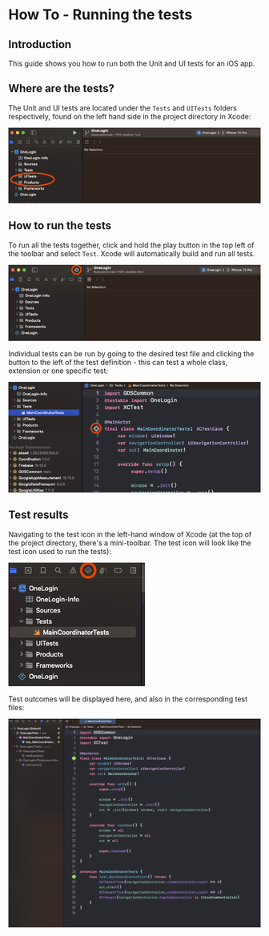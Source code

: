 # How To - Running the tests

## Introduction

This guide shows you how to run both the Unit and UI tests for an iOS app.

## Where are the tests?

The Unit and UI tests are located under the `Tests` and `UITests` folders respectively, found on the left hand side in the project directory in Xcode:

<div style="width: 100%; max-width: 800px; margin-left: auto; margin-right: auto;">

![Screenshot showing the project directory in Xcode](assets/running-the-tests/project-directory.png)

</div>

## How to run the tests

To run all the tests together, click and hold the play button in the top left of the toolbar and select `Test`. Xcode will automatically build and run all tests.

<div style="width: 100%; max-width: 800px; margin-left: auto; margin-right: auto;">

![Screenshot showing the project directory in Xcode](assets/running-the-tests/run-tests-button.png)

</div>

Individual tests can be run by going to the desired test file and clicking the button to the left of the test definition - this can test a whole class, extension or one specific test:

<div style="width: 100%; max-width: 800px; margin-left: auto; margin-right: auto;">

![Screenshot showing the project directory in Xcode](assets/running-the-tests/individual-test.png)

</div>

## Test results

Navigating to the test icon in the left-hand window of Xcode (at the top of the project directory, there's a mini-toolbar. The test icon will look like the test icon used to run the tests):

<div style="width: 100%; max-width: 800px; margin-left: auto; margin-right: auto;">

![Screenshot showing the project directory in Xcode](assets/running-the-tests/test-panel.png)

</div>

Test outcomes will be displayed here, and also in the corresponding test files:

<div style="width: 100%; max-width: 800px; margin-left: auto; margin-right: auto;">

![Screenshot showing the project directory in Xcode](assets/running-the-tests/test-results.png)

</div>

